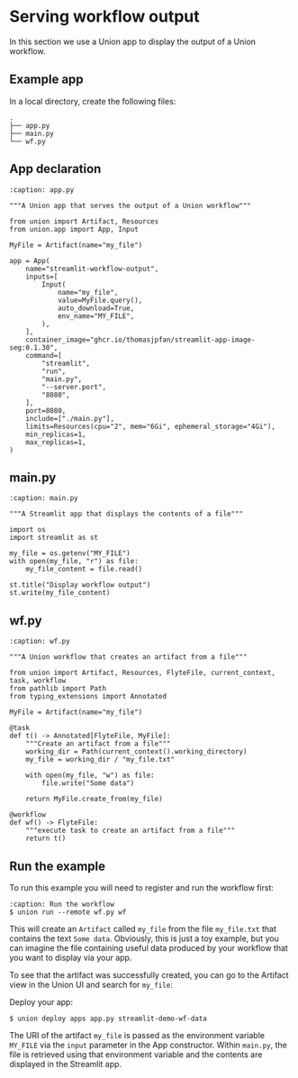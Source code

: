 # Serving workflow output

In this section we use a Union app to display the output of a Union workflow.

## Example app

In a local directory, create the following files:

```{code-block}bash
.
├── app.py
├── main.py
└── wf.py
```

## App declaration

```{code-block} python
:caption: app.py

"""A Union app that serves the output of a Union workflow"""

from union import Artifact, Resources
from union.app import App, Input

MyFile = Artifact(name="my_file")

app = App(
    name="streamlit-workflow-output",
    inputs=[
        Input(
            name="my_file",
            value=MyFile.query(),
            auto_download=True,
            env_name="MY_FILE",
        ),
    ],
    container_image="ghcr.io/thomasjpfan/streamlit-app-image-seg:0.1.30",
    command=[
        "streamlit",
        "run",
        "main.py",
        "--server.port",
        "8080",
    ],
    port=8080,
    include=["./main.py"],
    limits=Resources(cpu="2", mem="6Gi", ephemeral_storage="4Gi"),
    min_replicas=1,
    max_replicas=1,
)

```

## main.py

```{code-block} python
:caption: main.py

"""A Streamlit app that displays the contents of a file"""

import os
import streamlit as st

my_file = os.getenv("MY_FILE")
with open(my_file, "r") as file:
    my_file_content = file.read()

st.title("Display workflow output")
st.write(my_file_content)

```

## wf.py

```{code-block} python
:caption: wf.py

"""A Union workflow that creates an artifact from a file"""

from union import Artifact, Resources, FlyteFile, current_context, task, workflow
from pathlib import Path
from typing_extensions import Annotated

MyFile = Artifact(name="my_file")

@task
def t() -> Annotated[FlyteFile, MyFile]:
    """Create an artifact from a file"""
    working_dir = Path(current_context().working_directory)
    my_file = working_dir / "my_file.txt"

    with open(my_file, "w") as file:
        file.write("Some data")

    return MyFile.create_from(my_file)

@workflow
def wf() -> FlyteFile:
    """execute task to create an artifact from a file"""
    return t()
```

## Run the example

To run this example you will need to register and run the workflow first:

```{code-block} bash
:caption: Run the workflow
$ union run --remote wf.py wf
```

This will create an `Artifact` called `my_file` from the file `my_file.txt` that contains the text `Some data`.
Obviously, this is just a toy example, but you can imagine the file containing useful data produced by your workflow that you want to display via your app.

To see that the artifact was successfully created, you can go to the Artifact view in the Union UI and search for `my_file`:

Deploy your app:

```{code-block} bash
$ union deploy apps app.py streamlit-demo-wf-data
```

The URI of the artifact `my_file` is passed as the environment variable `MY_FILE` via the `input` parameter in the App constructor.
Within `main.py`, the file is retrieved using that environment variable and the contents are displayed in the Streamlit app.
